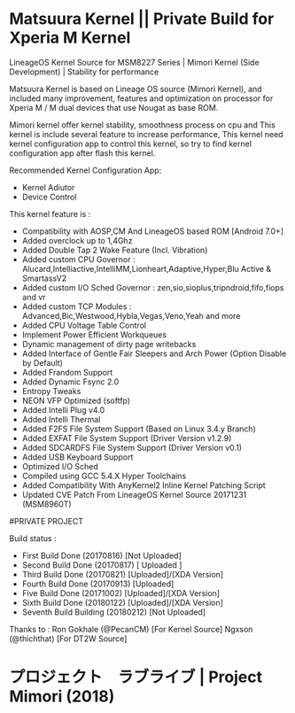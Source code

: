 # Matsuura Kernel || Private Build for Xperia M Kernel

LineageOS Kernel Source for MSM8227 Series | Mimori Kernel (Side Development) | Stability for performance

Matsuura Kernel is based on Lineage OS source (Mimori Kernel), and included many improvement, features and optimization on processor for Xperia M / M dual devices that use Nougat as base ROM. 

Mimori kernel offer kernel stability, smoothness process on cpu and This kernel is include several feature to increase performance, This kernel need kernel configuration app to control this kernel, so try to find kernel configuration app after flash this kernel.

Recommended Kernel Configuration App:
- Kernel Adiutor 
- Device Control

This kernel feature is :
- Compatibility with AOSP,CM And LineageOS based ROM [Android 7.0+]
- Added overclock up to 1,4Ghz
- Added Double Tap 2 Wake Feature (Incl. Vibration)
- Added custom CPU Governor 
: Alucard,Intelliactive,IntelliMM,Lionheart,Adaptive,Hyper,Blu Active & SmartassV2
- Added custom I/O Sched Governor 
: zen,sio,sioplus,tripndroid,fifo,fiops and vr
- Added custom TCP Modules
: Advanced,Bic,Westwood,Hybla,Vegas,Veno,Yeah and more
- Added CPU Voltage Table Control
- Implement Power Efficient Workqueues
- Dynamic management of dirty page writebacks
- Added Interface of Gentle Fair Sleepers and Arch Power (Option Disable by Default)
- Added Frandom Support
- Added Dynamic Fsync 2.0
- Entropy Tweaks
- NEON VFP Optimized (softfp)
- Added Intelli Plug v4.0
- Added Intelli Thermal
- Added F2FS File System Support (Based on Linux 3.4.y Branch)
- Added EXFAT File System Support (Driver Version v1.2.9)
- Added SDCARDFS File System Support (Driver Version v0.1)
- Added USB Keyboard Support
- Optimized I/O Sched
- Compiled using GCC 5.4.X Hyper Toolchains
- Added Compatibility With AnyKernel2 Inline Kernel Patching Script
- Updated CVE Patch From LineageOS Kernel Source 20171231 (MSM8960T)

#PRIVATE PROJECT

Build status :
- First  Build      Done           (20170816) [Not Uploaded]
- Second Build      Done           (20170817) [  Uploaded  ]
- Third  Build      Done           (20170821) [Uploaded]/[XDA Version]
- Fourth Build      Done	   (20170913) [Uploaded]
- Five   Build	    Done	   (20171002) [Uploaded]/[XDA Version]
- Sixth  Build 	    Done 	   (20180122) [Uploaded]/[XDA Version]
- Seventh Build     Building	   (20180212) [Not Uploaded]

Thanks to :
Ron Gokhale (@PecanCM)    [For Kernel Source]
Ngxson      (@thichthat)  [For DT2W Source]

# プロジェクト　ラブライブ | Project Mimori (2018)
